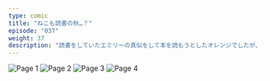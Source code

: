 ```yaml
---
type: comic
title: "ねこも読書の秋…？"
episode: "037"
weight: 37
description: "読書をしていたエミリーの真似をして本を読もうとしたオレンジでしたが、難しくてすぐに寝てしまいました… 😭"
---
```


![Page 1](cut-1.jpg)
![Page 2](cut-2.jpg)
![Page 3](cut-3.jpg)
![Page 4](cut-4.jpg)
